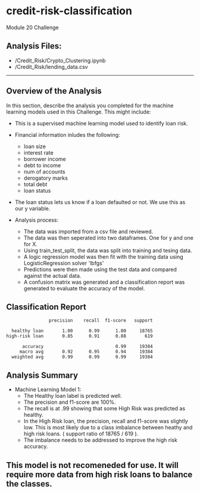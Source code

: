 # credit-risk-classification
Module 20 Challenge

## Analysis Files:
  - /Credit_Risk/Crypto_Clustering.ipynb
  - /Credit_Risk/lending_data.csv

---
## Overview of the Analysis

In this section, describe the analysis you completed for the machine learning models used in this Challenge. This might include:

* This is a supervised machine learning model used to identify loan risk.
* Financial information inludes the following: 
    - loan size
    - interest rate
    - borrower income
    - debt to income
    - num of accounts
    - derogatory marks
    - total debt
    - loan status

* The loan status lets us know if a loan defaulted or not. We use this as our y variable.

* Analysis process:
    - The data was imported from a csv file and reviewed.
    - The data was then seperated into two dataframes. One for y and one for X.
    - Using train_test_split, the data was split into training and tesing data.
    - A logic regression model was then fit with the training data using LogisticRegression solver 'lbfgs'
    - Predictions were then made using the test data and compared against the actual data.
    - A confusion matrix was generated and a classification report was generated to evaluate the accuracy of the model.


## Classification Report

                    precision    recall  f1-score   support
    
      healthy loan       1.00      0.99      1.00     18765
    high-risk loan       0.85      0.91      0.88       619
    
          accuracy                           0.99     19384
         macro avg       0.92      0.95      0.94     19384
      weighted avg       0.99      0.99      0.99     19384


## Analysis Summary
* Machine Learning Model 1:
    * The Healthy loan label is predicted well. 
    * The precision and f1-score are 100%. 
    * The recall is at .99 showing that some High Risk was predicted as healthy.
    * In the High Risk loan, the precision, recall and f1-score was slightly low. This is most likely due to a class imbalance between heathy and high risk loans. ( support ratio of 18765 / 619 ).
    * The imbalance needs to be addressed to improve the high risk accuracy.

## This model is not recomeneded for use. It will require more data from high risk loans to balance the classes.

